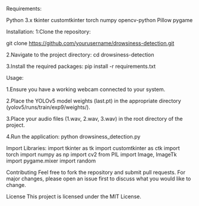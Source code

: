 Requirements:

Python 3.x
tkinter
customtkinter
torch
numpy
opencv-python
Pillow
pygame

Installation:
1:Clone the repository:

git clone https://github.com/yourusername/drowsiness-detection.git

2.Navigate to the project directory:
cd drowsiness-detection

3.Install the required packages:
pip install -r requirements.txt

Usage:

1.Ensure you have a working webcam connected to your system.

2.Place the YOLOv5 model weights (last.pt) in the appropriate directory (yolov5/runs/train/exp9/weights/).

3.Place your audio files (1.wav, 2.wav, 3.wav) in the root directory of the project.

4.Run the application:
python drowsiness_detection.py

Import Libraries:
import tkinter as tk
import customtkinter as ctk
import torch
import numpy as np
import cv2
from PIL import Image, ImageTk
import pygame.mixer
import random

Contributing
Feel free to fork the repository and submit pull requests. For major changes, please open an issue first to discuss what you would like to change.




License
This project is licensed under the MIT License.
